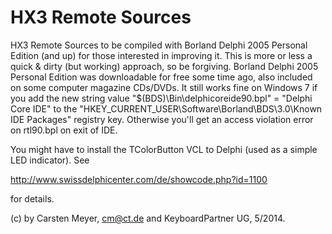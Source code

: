 HX3 Remote Sources
==================

HX3 Remote Sources to be compiled with Borland Delphi 2005 Personal Edition (and up) for those interested in improving it. This is more or less a quick & dirty (but working) approach, so be forgiving. Borland Delphi 2005 Personal Edition was downloadable for free some time ago, also included on some computer magazine CDs/DVDs. It still works fine on Windows 7 if you add the new string value "$(BDS)\Bin\delphicoreide90.bpl" = "Delphi Core IDE"  to the "HKEY_CURRENT_USER\Software\Borland\BDS\3.0\Known IDE Packages" registry key. Otherwise you'll get an access violation error on rtl90.bpl on exit of IDE. 

You might have to install the TColorButton VCL to Delphi (used as a simple LED indicator). See

http://www.swissdelphicenter.com/de/showcode.php?id=1100

for details.

(c) by Carsten Meyer, cm@ct.de and KeyboardPartner UG, 5/2014.
